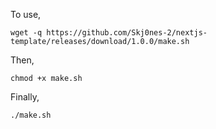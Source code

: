 To use, 
```
wget -q https://github.com/Skj0nes-2/nextjs-template/releases/download/1.0.0/make.sh
```
Then,
```
chmod +x make.sh
```
Finally,
```
./make.sh
```
